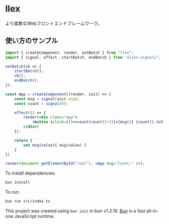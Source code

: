 # llex
より柔軟なWebフロントエンドフレームワーク。

## 使い方のサンプル
```jsx
import { createComponent, render, setBatch } from "llex";
import { signal, effect, startBatch, endBatch } from "alien-signals";

setBatch(cb => {
    startBatch();
    cb();
    endBatch();
});

const App = createComponent((render, init) => {
    const msg = signal(init.msg);
    const count = signal(0);

    effect(() => {
        render(<div class="app">
            <button $click={()=>count(count()+1)}>{msg()} {count().toString()}</button>
        </div>)
    });

    return {
        set msg(value){ msg(value) }
    }
})

render(document.getElementById("root"), <App msg="Count:" />);

```

To install dependencies:

```bash
bun install
```

To run:

```bash
bun run src/index.ts
```

This project was created using `bun init` in bun v1.2.19. [Bun](https://bun.com) is a fast all-in-one JavaScript runtime.
